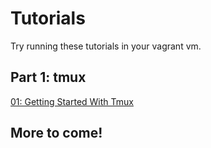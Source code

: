 # Tutorials

Try running these tutorials in your vagrant vm.

## Part 1: tmux
[01: Getting Started With Tmux](./tmux/01_Getting_Started_With_Tmux.md)

## More to come!

